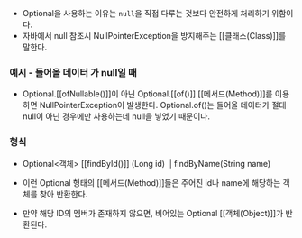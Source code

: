 - Optional을 사용하는 이유는 `null`을 직접 다루는 것보다 안전하게 처리하기 위함이다.
- 자바에서 null 참조시 NullPointerException을 방지해주는 [[클래스(Class)]]를 말한다.  


###  예시 - 들어올 데이터 가 null일 때
- Optional.[[ofNullable()]]이 아닌 Optional.[[of()]] [[메서드(Method)]]를 이용하면 NullPointerException이 발생한다. Optional.of()는 들어올 데이터가 절대 null이 아닌 경우에만 사용하는데 null을 넣었기 때문이다. 

### 형식
- Optional<객체> [[findById()]] (Long id)  | findByName(String name)

- 이런 Optional 형태의 [[메서드(Method)]]들은 주어진 id나 name에 해당하는 객체를 찾아 반환한다.
- 만약 해당 ID의 멤버가 존재하지 않으면, 비어있는 Optional [[객체(Object)]]가 반환된다.